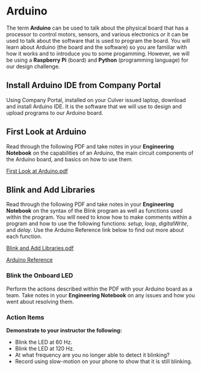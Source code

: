 # Arduino

The term **Arduino** can be used to talk about the physical board that has a processor to control motors, sensors, and various electronics *or* it can be used to talk about the software that is used to program the board. You will learn about Arduino (the board and the software) so you are familiar with how it works and to introduce you to some progamming. However, we will be using a **Raspberry Pi** (board) and **Python** (programming language) for our design challenge. 


## Install Arduino IDE from Company Portal

Using Company Portal, installed on your Culver issued laptop, download and install Arduino IDE. It is the software that we will use to design and upload programs to our Arduino board. 


## First Look at Arduino

Read through the following PDF and take notes in your **Engineering Notebook** on the capabilities of an Arduino, the main circuit components of the Arduino board, and basics on how to use them. 

<!--[First Look at Arduino.pdf ](https://drive.google.com/file/d/18EQRWNUOjW3YH3a1C8iBYt0frR-y16M4/view?usp=sharing)-->
[First Look at Arduino.pdf](https://raw.githubusercontent.com/Culver-Academies/engineering1/main/files/1.2_First_Look_Arduino.pdf)

## Blink and Add Libraries

Read through the following PDF and take notes in your **Engineering Notebook** on the syntax of the Blink program as well as functions used within the program. You will need to know how to make comments within a program and how to use the following functions: *setup*, *loop*, *digitalWrite*, and *delay*.  Use the Arduino Reference link below to find out more about each function. 

[Blink and Add Libraries.pdf](https://raw.githubusercontent.com/Culver-Academies/engineering1/main/files/1.2_First_Look_Arduino.pdf)

[Arduino Reference](https://www.arduino.cc/reference/en/)

### Blink the Onboard LED
Perform the actions described within the PDF with your Arduino board as a team. Take notes in your **Engineering Notebook** on any issues and how you went about resolving them. 

### Action Items
**Demonstrate to your instructor the following:**
* Blink the LED at 60 Hz.
* Blink the LED at 120 Hz.
* At what frequency are you no longer able to detect it blinking?
* Record using slow-motion on your phone to show that it is still blinking. 
